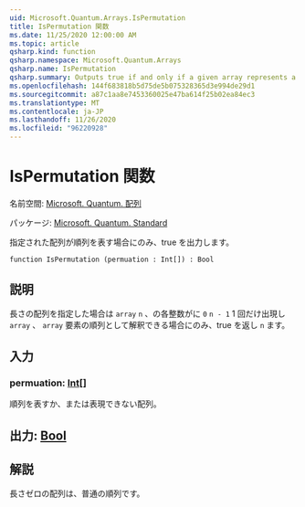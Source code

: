 ```yaml
---
uid: Microsoft.Quantum.Arrays.IsPermutation
title: IsPermutation 関数
ms.date: 11/25/2020 12:00:00 AM
ms.topic: article
qsharp.kind: function
qsharp.namespace: Microsoft.Quantum.Arrays
qsharp.name: IsPermutation
qsharp.summary: Outputs true if and only if a given array represents a permutation.
ms.openlocfilehash: 144f683818b5d75de5b075328365d3e994de29d1
ms.sourcegitcommit: a87c1aa8e7453360025e47ba614f25b02ea84ec3
ms.translationtype: MT
ms.contentlocale: ja-JP
ms.lasthandoff: 11/26/2020
ms.locfileid: "96220928"
---
```

# <a name="ispermutation-function"></a>IsPermutation 関数

名前空間: [Microsoft. Quantum. 配列](xref:Microsoft.Quantum.Arrays)

パッケージ: [Microsoft. Quantum. Standard](https://nuget.org/packages/Microsoft.Quantum.Standard)


指定された配列が順列を表す場合にのみ、true を出力します。

```qsharp
function IsPermutation (permuation : Int[]) : Bool
```


## <a name="description"></a>説明

長さの配列を指定した場合は `array` `n` 、の各整数がに `0` `n - 1` 1 回だけ出現し `array` 、 `array` 要素の順列として解釈できる場合にのみ、true を返し `n` ます。

## <a name="input"></a>入力

### <a name="permuation--int"></a>permuation: [Int](xref:microsoft.quantum.lang-ref.int)[]

順列を表すか、または表現できない配列。



## <a name="output--bool"></a>出力: [Bool](xref:microsoft.quantum.lang-ref.bool)



## <a name="remarks"></a>解説

長さゼロの配列は、普通の順列です。